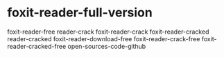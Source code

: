 # foxit-reader-full-version
foxit-reader-free reader-crack foxit-reader-crack foxit-reader-cracked reader-cracked foxit-reader-download-free foxit-reader-crack-free foxit-reader-cracked-free open-sources-code-github
